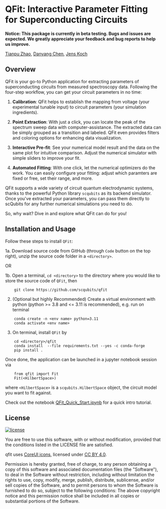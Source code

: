 QFit: Interactive Parameter Fitting for Superconducting Circuits
================================================================

**Notice: This package is currently in beta testing. Bugs and issues are expected. We greatly appreciate your feedback and bug reports to help us improve.**

[Tianpu Zhao](https://github.com/ZhaoTianPu), [Danyang Chen](https://github.com/Harrinive), [Jens Koch](https://github.com/jkochNU)

Overview
--------
QFit is your go-to Python application for extracting parameters of superconducting circuits from measured spectroscopy data. Following the four-step workflow, you can get your circuit parameters in no time:

1. **Calibration**: QFit helps to establish the mapping from voltage (your experimental tunable input) to circuit parameters (your simulation ingredients). 

2. **Point Extraction**: With just a click, you can locate the peak of the spectrum sweep data with computer-assistance. The extracted data can be simply grouped as a transition and labeled. QFit even provides filters and coloring options for enhancing data visualization.

3. **Interactive Pre-fit**: See your numerical model result and the data on the same plot for intuitive comparison. Adjust the numerical simulator with simple sliders to improve your fit.

4. **Automated Fitting**: With one click, let the numerical optimizers do the work. You can easily configure your fitting: adjust which paramters are fixed or free, set their range, and more.

QFit supports a wide variety of circuit quantum electrodynamic systems, thanks to the powerful Python library `scqubits` as its backend simulator. Once you've extracted your parameters, you can pass them directly to scQubits for any further numerical simulations you need to do.

So, why wait? Dive in and explore what QFit can do for you!

Installation and Usage
----------------------

Follow these steps to install `QFit`:

1a. Download source code from GitHub (through `Code` button on the top right), unzip the source code folder in a `<directory>`.

OR 

1b. Open a terminal, `cd <directory>` to the directory where you would like to store the source code of `QFit`, then
```
    git clone https://github.com/scqubits/qfit
```
2. (Optional but highly Recommended) Create a virtual environment with python (python >= 3.8 and <= 3.11 is recommended), e.g. run on terminal
```
    conda create -n <env name> python=3.11
    conda activate <env name>
```
3. On terminal, install `QFit` by
```
    cd <directory>/qfit
    conda install  --file requirements.txt --yes -c conda-forge
    pip install .
```
Once done, the application can be launched in a jupyter notebook session via
```
    from qfit import Fit
    Fit(<HilbertSpace>)
```
where `<HilbertSpace>` is a `scqubits.HilbertSpace` object, the circuit model you want to fit against.

Check out the notebook [QFit_Quick_Start.ipynb](./QFit_Quick_Start.ipynb) for a quick intro tutorial.

License
-------
[![license](https://img.shields.io/badge/license-New%20BSD-blue.svg)](http://en.wikipedia.org/wiki/BSD_licenses#3-clause_license_.28.22Revised_BSD_License.22.2C_.22New_BSD_License.22.2C_or_.22Modified_BSD_License.22.29)

You are free to use this software, with or without modification, provided that the conditions listed in the LICENSE file are satisfied.
 
qfit uses [CoreUI icons]([https://pjonori.com/](https://coreui.io/docs/icons/)), licensed under [CC BY 4.0](https://creativecommons.org/licenses/by/4.0/).

Permission is hereby granted, free of charge, to any person obtaining a copy of
this software and associated documentation files (the "Software"), to deal in
the Software without restriction, including without limitation the rights to
use, copy, modify, merge, publish, distribute, sublicense, and/or sell copies of
the Software, and to permit persons to whom the Software is furnished to do so,
subject to the following conditions: The above copyright notice and this permission notice shall be included in all
copies or substantial portions of the Software. 
